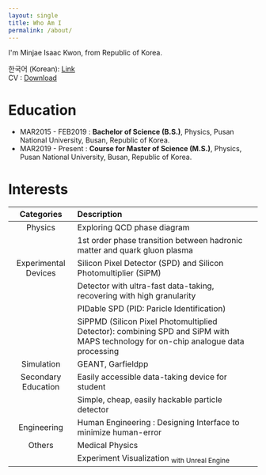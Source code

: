 ```yaml
---
layout: single
title: Who Am I
permalink: /about/
---
```


I'm Minjae Isaac Kwon, from Republic of Korea.

한국어 (Korean): [Link](/about_ko)  
CV : [Download](/assets/files/MKWON_CV.pdf)

# Education

- MAR2015 - FEB2019 : __Bachelor of Science (B.S.)__, Physics, Pusan National University, Busan, Republic of Korea.  
- MAR2019 - Present : __Course for Master of Science (M.S.)__, Physics, Pusan National University, Busan, Republic of Korea.

# Interests
<!-- * Physics
  * Exploring QCD phase diagram
  * 1st order phase transition between hadronic matter and quark gluon plasma
* Experiment
  * Silicon Pixel Detector (SPD) and Silicon Photomultiplier (SiPM)
  * Detector with ultra-fast data-taking, recovering with high granularity
  * PIDable SPD (PID: Paricle Identification)
  * SiPPMD (Silicon Pixel Photomultiplied Detector): combining SPD and SiPM with MAPS technology for on-chip analogue data processing
* Simulation
  * GEANT
* Secondary Education
  * Easily accessible data-taking device for student
  * Simple, cheap, easily hackable particle detector -->

| Categories | Description |
| :---: | :--- |
| Physics    | Exploring QCD phase diagram |
|            | 1st order phase transition between hadronic matter and quark gluon plasma |
| Experimental Devices | Silicon Pixel Detector (SPD) and Silicon Photomultiplier (SiPM) |
|            | Detector with ultra-fast data-taking, recovering with high granularity |
|            | PIDable SPD (PID: Paricle Identification) |
|            | SiPPMD (Silicon Pixel Photomultiplied Detector): combining SPD and SiPM with MAPS technology for on-chip analogue data processing |
| Simulation | GEANT, Garfieldpp  |
| Secondary Education | Easily accessible data-taking device for student|
|                     | Simple, cheap, easily hackable particle detector |
| Engineering | Human Engineering : Designing Interface to minimize human-error |
| Others | Medical Physics |
|        | Experiment Visualization <sub> with Unreal Engine </sub> |
